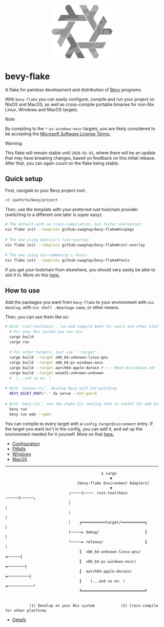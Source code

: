 <div align="center"> <img src="bevy-flake.svg" width="200"/> </div>

# bevy-flake

A flake for painless development and distribution of [Bevy][bevy] programs.

With `bevy-flake` you can easily configure, compile and run your project on
NixOS and MacOS, as well as cross-compile portable binaries for non-Nix Linux,
Windows and MacOS targets.

[bevy]: https://github.com/bevyengine/bevy

> [!NOTE]
> By compiling to the `*-pc-windows-msvc` targets, you are likely considered to
> be accepting the [Microsoft Software License Terms.][license]

[license]: https://go.microsoft.com/fwlink/?LinkId=2086102

> [!WARNING]
> This flake will remain stable until `2026-01-01`, where there will be an
> update that may have breaking changes, based on feedback on this initial
> release. After that, you can again count on the flake being stable.

## Quick setup

First, navigate to your Bevy project root:

```sh
cd /path/to/bevy/project
```

Then, use the template with your preferred rust toolchain provider (switching
to a different one later is super easy):

```sh
# The default with no cross-compilation, but faster evaluation:
nix flake init --template github:swagtop/bevy-flake#nixpkgs

# The one using oxalica's rust-overlay:
nix flake init --template github:swagtop/bevy-flake#rust-overlay

# The one using nix-community's fenix:
nix flake init --template github:swagtop/bevy-flake#fenix
```

If you get your toolchain from elsewhere, you should very easily be able to slot
it in. More on this [here.][config-toolchain]

[config-toolchain]: docs/config.md#mkrusttoolchain


## How to use

Add the packages you want from `bevy-flake` to your environment with
`nix develop`, with `nix shell .#package-name`, or other means.

Then, you can use them like so:

```sh
# With 'rust-toolchain', run and compile both for yours and other platforms:
  # For your Nix system you can run:
  cargo build
  cargo run

  # For other targets, just use '--target':
  cargo build --target x86_64-unknown-linux-gnu
  cargo build --target x86_64-pc-windows-msvc
  cargo build --target aarch64-apple-darwin # <-- Read docs/macos.md!
  cargo build --target wasm32-unknown-unknown
  #  (...and so on. )

# With `dioxus-cli`, develop Bevy with hot-patching
  BEVY_ASSET_ROOT="." dx serve --hot-patch

# With `bevy-cli`, use the alpha CLI tooling that is useful for web builds.
  bevy run
  bevy run web --open
```

You can compile to every target with a `config.targetEnvironment` entry.
If the target you want isn't in the config, you can add it, and set up the
environment needed for it yourself. More on that [here.](docs/config.md)

- [Configuration](docs/config.md)
- [Pitfalls](docs/pitfalls.md)
- [Windows](docs/windows.md)
- [MacOS](docs/macos.md)

--------------------------------------------------------------------------------

```
                                            $ cargo
                                                ▼
                                 [bevy-flake Environment Adapters]
                                                ▼
                             ╭─────1────╴ rust-toolchain ╶─────2──────╮
                             │                                        │
                             │                                        │
                             │    ╔═══════════target/═══════════╗     │
                             ├─────► debug/                     ║     │
                             ╰─────► release/                   ║     │
                                  ║  x86_64-unknown-linux-gnu/ ◄──────┤
                                  ║  x86_64-pc-windows-msvc/ ◄────────┤
                                  ║  aarch64-apple-darwin/ ◄──────────┤
                                  ║    (...and so on. )  ◄────────────╯
                                  ╚═════════════════════════════╝


           (1) Develop on your Nix system            (2) Cross-compile for other platforms
```

- [Details](docs/details.md)
